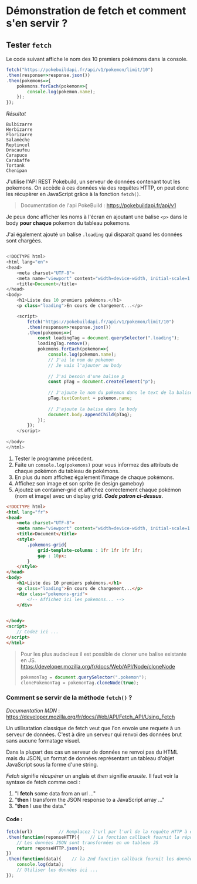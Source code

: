 # Démonstration de fetch et comment s'en servir ?



## Tester `fetch`
Le code suivant affiche le nom des 10 premiers pokémons dans la console.
```js
fetch("https://pokebuildapi.fr/api/v1/pokemon/limit/10")
.then(response=>response.json())
.then(pokemons=>{
	pokemons.forEach(pokemon=>{
		console.log(pokemon.name);
	});
});
```
*Résultat*
```
Bulbizarre
Herbizarre
Florizarre
Salamèche 
Reptincel 
Dracaufeu 
Carapuce 
Carabaffe 
Tortank
Chenipan
```
J'utilise l'API REST Pokebuild, un serveur de données contenant tout les pokemons. On accède à ces données via des requêtes HTTP, on peut donc les récupèrer en JavaScript grâce à la fonction `fetch()`.

>Documentation de l'api PokeBuild : https://pokebuildapi.fr/api/v1

Je peux donc afficher les noms à l'écran en ajoutant une balise `<p>` dans le body **pour chaque** pokemon du tableau pokemons.

J'ai également ajouté un balise `.loading` qui disparait quand les données sont chargées.

```js

<!DOCTYPE html>
<html lang="en">
<head>
    <meta charset="UTF-8">
    <meta name="viewport" content="width=device-width, initial-scale=1.0">
    <title>Document</title>
</head>
<body>
    <h1>Liste des 10 premiers pokémons.</h1>
    <p class="loading">En cours de chargement...</p>

    <script>
        fetch("https://pokebuildapi.fr/api/v1/pokemon/limit/10")
        .then(response=>response.json())
        .then(pokemons=>{
            const loadingTag = document.querySelector(".loading");
            loadingTag.remove();
            pokemons.forEach(pokemon=>{
                console.log(pokemon.name);
                // J'ai le nom du pokemon 
                // Je vais l'ajouter au body
                
                // J'ai besoin d'une balise p
                const pTag = document.createElement("p");
                
                // J'ajoute le nom du pokemon dans le text de la balise
                pTag.textContent = pokemon.name;
                
                // J'ajoute la balise dans le body
                document.body.appendChild(pTag);
            });
        });
    </script>
    
</body>
</html>
```

1. Tester le programme précedent.
2. Faite un `console.log(pokemons)` pour vous informez des attributs de chaque pokémon du tableau de pokémons.
2. En plus du nom affichez également l'image de chaque pokémons.
3. Affichez son image et son sprite (le design gameboy)
4. Ajoutez un container-grid et affichez correctement chaque pokémon (nom et image) avec un display grid. ***Code patron ci-dessus***.

```html
<!DOCTYPE html>
<html lang="fr">
<head>
    <meta charset="UTF-8">
    <meta name="viewport" content="width=device-width, initial-scale=1.0">
    <title>Document</title>
    <style>
        .pokemons-grid{
            grid-template-columns : 1fr 1fr 1fr 1fr;
            gap : 10px;
        }
    </style>
</head>
<body>
    <h1>Liste des 10 premiers pokémons.</h1>
    <p class="loading">En cours de chargement...</p>
    <div class="pokemons-grid">
        <!-- Affichez ici les pokemons... -->
    </div>

    
</body>
<script>
    // Codez ici ...        
</script>
</html>
``` 

> Pour les plus audacieux il est possible de cloner une balise existante en JS. 
> https://developer.mozilla.org/fr/docs/Web/API/Node/cloneNode
>```js
>pokemonTag = document.querySelector(".pokemon");
>clonePokemonTag = pokemonTag.cloneNode(true);
>```

### Comment se servir de la méthode `fetch()` ?
*Documentation MDN* : https://developer.mozilla.org/fr/docs/Web/API/Fetch_API/Using_Fetch

Un utilisatation classique de fetch veut que l'on envoie une requete à un serveur de données. C'est à dire un serveur qui renvoi des données brut sans aucune formatage visuel.

Dans la plupart des cas un serveur de données ne renvoi pas du HTML mais du JSON, un format de données représentant un tableau d'objet JavaScript sous la forme d'une string.

*Fetch* signifie *récupérer* un anglais et *then* signifie *ensuite*. Il faut voir la syntaxe de fetch comme ceci : 

1. "I **fetch** some data from an url ..."
2. "**then** I transform the JSON response to a JavaScript array ..."
3. "**then** I use the data."

#### Code : 
```js
fetch(url)          // Remplacez l'url par l'url de la requête HTTP à executer
.then(function(reponseHTTP){    // La fonction callback fournit la réponse HTTP
    // Les données JSON sont transformées en un tableau JS
    return reponseHTTP.json();      
})
.then(function(data){    // la 2nd fonction callback fournit les données   
    console.log(data);
    // Utiliser les données ici ...
});
```
